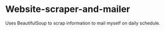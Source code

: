# Website-scraper-and-mailer
Uses BeautifulSoup to scrap information to mail myself on daily schedule.

